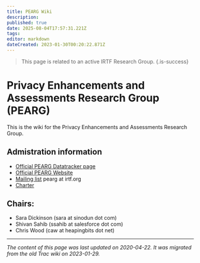 ```yaml
---
title: PEARG Wiki
description: 
published: true
date: 2025-08-04T17:57:31.221Z
tags: 
editor: markdown
dateCreated: 2023-01-30T00:20:22.871Z
---
```


> This page is related to an active IRTF Research Group.
{.is-success}
# Privacy Enhancements and Assessments Research Group (PEARG) 
This is the wiki for the Privacy Enhancements and Assessments Research Group.

## Admistration information
- [Official PEARG Datatracker page](https://datatracker.ietf.org/rg/pearg/about/)
- [Official PEARG Website](https://pearg.org/)
- [Mailing list](https://www.irtf.org/mailman/listinfo/pearg) pearg at irtf.org
- [Charter](https://datatracker.ietf.org/doc/charter-irtf-pearg/)
## Chairs:
- Sara Dickinson (sara at sinodun dot com)
- Shivan Sahib (ssahib at salesforce dot com)
- Chris Wood (caw at heapingbits dot net)
&nbsp;
&nbsp;
&nbsp;

---

*The content of this page was last updated on 2020-04-22. It was migrated from the old Trac wiki on 2023-01-29.*